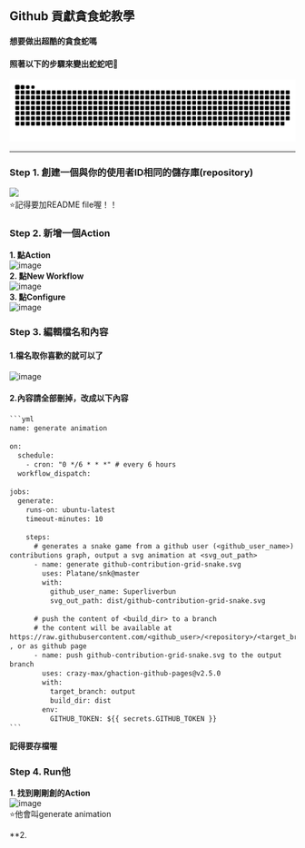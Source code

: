## Github 貢獻貪食蛇教學

#### 想要做出超酷的貪食蛇嗎
#### 照著以下的步驟來變出蛇蛇吧🐍
![](https://github.com/Superliverbun/Superliverbun/blob/output/github-contribution-grid-snake.svg)

-----
### Step 1. 創建一個與你的使用者ID相同的儲存庫(repository)
<img src="https://github.com/Superliverbun/Github-greedy-snake/assets/113052517/64bd9697-18d7-46a1-a608-a33f64c9f82a" width = "1000px"/></br>
⭐記得要加README file喔！！

### Step 2. 新增一個Action
**1. 點Action**</br>
![image](https://github.com/Superliverbun/Github-greedy-snake/assets/113052517/26220c5a-6c98-4f40-9f68-5a5b35877824)</br>
**2. 點New Workflow**</br>
![image](https://github.com/Superliverbun/Github-greedy-snake/assets/113052517/84d1e05b-31cd-409f-bb91-22fb58f74930)</br>
**3. 點Configure**</br>
![image](https://github.com/Superliverbun/Github-greedy-snake/assets/113052517/c974c59d-b36d-4a52-b096-0734cef0eb0b)</br>


### Step 3. 編輯檔名和內容

#### 1.檔名取你喜歡的就可以了
![image](https://github.com/Superliverbun/Github-greedy-snake/assets/113052517/bd4d2ce0-9c6d-4a52-8f80-080a4e938251)
#### 2.內容請全部刪掉，改成以下內容
    ```yml
    name: generate animation

    on:
      schedule:
        - cron: "0 */6 * * *" # every 6 hours
      workflow_dispatch:
    
    jobs:
      generate:
        runs-on: ubuntu-latest
        timeout-minutes: 10
    
        steps:
          # generates a snake game from a github user (<github_user_name>) contributions graph, output a svg animation at <svg_out_path>
          - name: generate github-contribution-grid-snake.svg
            uses: Platane/snk@master
            with:
              github_user_name: Superliverbun
              svg_out_path: dist/github-contribution-grid-snake.svg
    
          # push the content of <build_dir> to a branch
          # the content will be available at https://raw.githubusercontent.com/<github_user>/<repository>/<target_branch>/<file> , or as github page
          - name: push github-contribution-grid-snake.svg to the output branch
            uses: crazy-max/ghaction-github-pages@v2.5.0
            with:
              target_branch: output
              build_dir: dist
            env:
              GITHUB_TOKEN: ${{ secrets.GITHUB_TOKEN }}
    ```
**記得要存檔喔**


### Step 4. Run他

**1. 找到剛剛創的Action**</br>
![image](https://github.com/Superliverbun/Github-greedy-snake/assets/113052517/2b47826a-629a-499d-92cd-51534e7aab98)</br>
⭐他會叫generate animation</br>

**2. 
